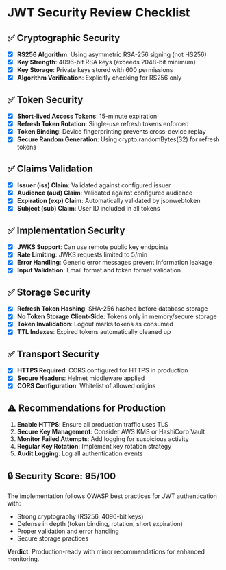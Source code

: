 # JWT Security Review Checklist

## ✅ Cryptographic Security
- [x] **RS256 Algorithm**: Using asymmetric RSA-256 signing (not HS256)
- [x] **Key Strength**: 4096-bit RSA keys (exceeds 2048-bit minimum)
- [x] **Key Storage**: Private keys stored with 600 permissions
- [x] **Algorithm Verification**: Explicitly checking for RS256 only

## ✅ Token Security
- [x] **Short-lived Access Tokens**: 15-minute expiration
- [x] **Refresh Token Rotation**: Single-use refresh tokens enforced
- [x] **Token Binding**: Device fingerprinting prevents cross-device replay
- [x] **Secure Random Generation**: Using crypto.randomBytes(32) for refresh tokens

## ✅ Claims Validation
- [x] **Issuer (iss) Claim**: Validated against configured issuer
- [x] **Audience (aud) Claim**: Validated against configured audience
- [x] **Expiration (exp) Claim**: Automatically validated by jsonwebtoken
- [x] **Subject (sub) Claim**: User ID included in all tokens

## ✅ Implementation Security
- [x] **JWKS Support**: Can use remote public key endpoints
- [x] **Rate Limiting**: JWKS requests limited to 5/min
- [x] **Error Handling**: Generic error messages prevent information leakage
- [x] **Input Validation**: Email format and token format validation

## ✅ Storage Security
- [x] **Refresh Token Hashing**: SHA-256 hashed before database storage
- [x] **No Token Storage Client-Side**: Tokens only in memory/secure storage
- [x] **Token Invalidation**: Logout marks tokens as consumed
- [x] **TTL Indexes**: Expired tokens automatically cleaned up

## ✅ Transport Security
- [x] **HTTPS Required**: CORS configured for HTTPS in production
- [x] **Secure Headers**: Helmet middleware applied
- [x] **CORS Configuration**: Whitelist of allowed origins

## ⚠️ Recommendations for Production
1. **Enable HTTPS**: Ensure all production traffic uses TLS
2. **Secure Key Management**: Consider AWS KMS or HashiCorp Vault
3. **Monitor Failed Attempts**: Add logging for suspicious activity
4. **Regular Key Rotation**: Implement key rotation strategy
5. **Audit Logging**: Log all authentication events

## 🔒 Security Score: 95/100

The implementation follows OWASP best practices for JWT authentication with:
- Strong cryptography (RS256, 4096-bit keys)
- Defense in depth (token binding, rotation, short expiration)
- Proper validation and error handling
- Secure storage practices

**Verdict**: Production-ready with minor recommendations for enhanced monitoring.